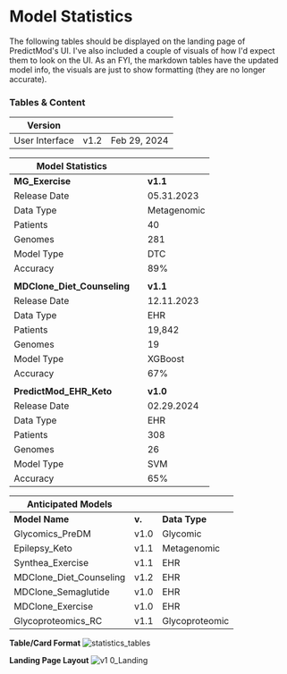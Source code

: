 # Model Statistics  
The following tables should be displayed on the landing page of PredictMod's UI. I've also included a couple of visuals of how I'd expect them to look on the UI. As an FYI, the markdown tables have the updated model info, the visuals are just to show formatting (they are no longer accurate).

### Tables & Content
|       **Version**     |    |         |
|----------------|------|--------------|  
| User Interface | v1.2 | Feb 29, 2024 |  

| **Model Statistics** |            |  |
|----------------|------|--------------|
| **MG_Exercise**|      |     **v1.1** |
| Release Date   |      |   05.31.2023 |  
| Data Type      |      |  Metagenomic |  
| Patients       |      |           40 |  
| Genomes        |      |          281 |  
| Model Type     |      |          DTC |  
| Accuracy       |      |          89% |  
|                |      |              |
| **MDClone_Diet_Counseling**||**v1.1**|
| Release Date   |      |   12.11.2023 |  
| Data Type      |      |          EHR |  
| Patients       |      |       19,842 |  
| Genomes        |      |           19 |  
| Model Type     |      |      XGBoost |  
| Accuracy       |      |          67% |
|                |      |              |
|**PredictMod_EHR_Keto**|     |**v1.0**|
| Release Date   |      |   02.29.2024 |  
| Data Type      |      |          EHR |  
| Patients       |      |          308 |  
| Genomes        |      |           26 |  
| Model Type     |      |          SVM |  
| Accuracy       |      |          65% |

| **Anticipated Models** |          |    |
|----------------------|----|------------|
| **Model Name** |**v.**| **Data Type**  |
| Glycomics_PreDM   |v1.0|      Glycomic |  
| Epilepsy_Keto     |v1.1|   Metagenomic |  
| Synthea_Exercise  |v1.1|           EHR |  
| MDClone_Diet_Counseling |v1.2|     EHR | 
| MDClone_Semaglutide  |v1.0|        EHR |  
| MDClone_Exercise     |v1.0|        EHR |  
| Glycoproteomics_RC|v1.1|Glycoproteomic |  

**Table/Card Format**
![statistics_tables](https://github.com/GW-HIVE/PredictMod/assets/106612903/bbee9a33-83bf-4559-be80-8e0996da8746)

**Landing Page Layout**
![v1 0_Landing](https://github.com/GW-HIVE/PredictMod/assets/106612903/c2e23f6a-756c-429b-8124-1813cb6e082a)


